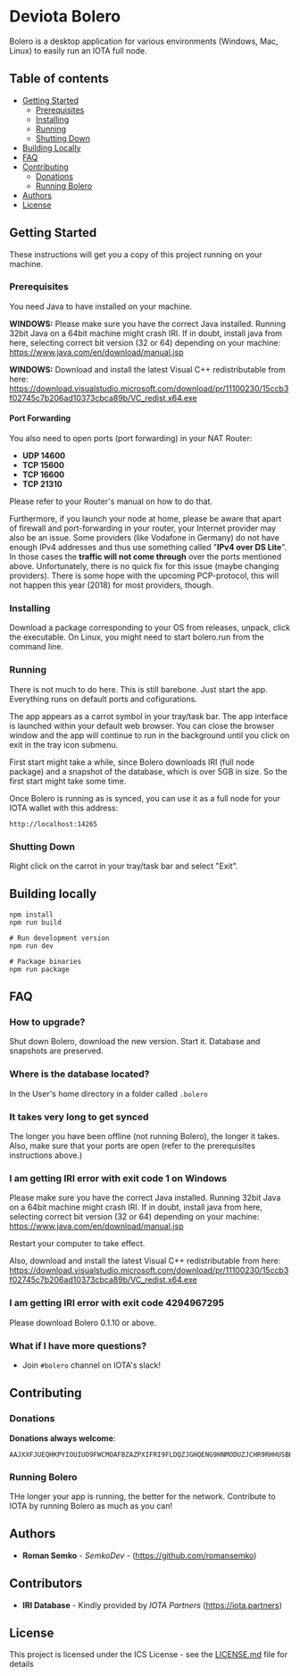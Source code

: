 # Deviota Bolero

Bolero is a desktop application for various environments (Windows, Mac, Linux) to easily
run an IOTA full node.

## Table of contents

- [Getting Started](#getting-started)
  - [Prerequisites](#prerequisites)
  - [Installing](#installing)
  - [Running](#running)
  - [Shutting Down](#shutting-down)
- [Building Locally](#building-locally)
- [FAQ](#faq)
- [Contributing](#contributing)
  - [Donations](#donations)
  - [Running Bolero](#running-bolero)
- [Authors](#authors)
- [License](#license)

## Getting Started

These instructions will get you a copy of this project running on your machine.

### Prerequisites

You need Java to have installed on your machine.

**WINDOWS:** Please make sure you have the correct Java installed. Running 32bit Java on a 64bit machine
might crash IRI. If in doubt, install java from here, selecting correct bit version (32 or 64) depending
on your machine: ﻿https://www.java.com/en/download/manual.jsp

**WINDOWS:** Download and install the latest Visual C++ redistributable from here: https://download.visualstudio.microsoft.com/download/pr/11100230/15ccb3f02745c7b206ad10373cbca89b/VC_redist.x64.exe

#### Port Forwarding

You also need to open ports (port forwarding) in your NAT Router:

- **UDP 14600**
- **TCP 15600**
- **TCP 16600**
- **TCP 21310**

Please refer to your Router's manual on how to do that.

Furthermore, if you launch your node at home, please be aware that apart of firewall and port-forwarding in
your router, your Internet provider may also be an issue. Some providers (like Vodafone in Germany) do not have enough IPv4 addresses and
thus use something called "**IPv4 over DS Lite**". In those cases the **traffic will not come through** over the ports
mentioned above. Unfortunately, there is no quick fix for this issue (maybe changing providers).
There is some hope with the upcoming PCP-protocol, this will not happen this year (2018) for most providers, though.

### Installing

Download a package corresponding to your OS from releases, unpack, click the executable.
On Linux, you might need to start bolero.run from the command line.

### Running

There is not much to do here. This is still barebone. Just start the app.
Everything runs on default ports and cofigurations.

The app appears as a carrot symbol in your tray/task bar. The app interface is
launched within your default web browser. You can close the browser window and
the app will continue to run in the background until you click on exit in the
tray icon submenu.

First start might take a while, since Bolero downloads IRI (full node package)
and a snapshot of the database, which is over 5GB in size. So the first start
might take some time.

Once Bolero is running as is synced, you can use it as a full node for your
IOTA wallet with this address:

```
http://localhost:14265
```

### Shutting Down

Right click on the carrot in your tray/task bar and select "Exit".

## Building locally

```
npm install
npm run build

# Run development version
npm run dev

# Package binaries
npm run package
```

## FAQ

### How to upgrade?

Shut down Bolero, download the new version. Start it. Database and snapshots are preserved.

### Where is the database located?

In the User's home directory in a folder called `.bolero`

### It takes very long to get synced

The longer you have been offline (not running Bolero), the longer it takes.
Also, make sure that your ports are open (refer to the prerequisites instructions above.)

### I am getting IRI error with exit code 1 on Windows

Please make sure you have the correct Java installed. Running 32bit Java on a 64bit machine
might crash IRI. If in doubt, install java from here, selecting correct bit version (32 or 64) depending
on your machine: ﻿https://www.java.com/en/download/manual.jsp

Restart your computer to take effect.

Also, download and install the latest Visual C++ redistributable from here: https://download.visualstudio.microsoft.com/download/pr/11100230/15ccb3f02745c7b206ad10373cbca89b/VC_redist.x64.exe

### I am getting IRI error with exit code 4294967295

Please download Bolero 0.1.10 or above.

### What if I have more questions?

- Join `#bolero` channel on IOTA's slack!

## Contributing

### Donations

**Donations always welcome**:

```
AAJXXFJUEQHKPYIOUIUO9FWCMOAFBZAZPXIFRI9FLDQZJGHQENG9HNMODUZJCHR9RHHUSBHWJELGRDOWZRNWYLYCQW
```

### Running Bolero

THe longer your app is running, the better for the network. Contribute to IOTA
by running Bolero as much as you can!

## Authors

- **Roman Semko** - _SemkoDev_ - (https://github.com/romansemko)

## Contributors

- **IRI Database** - Kindly provided by _IOTA Partners_ (https://iota.partners)

## License

This project is licensed under the ICS License - see the [LICENSE.md](LICENSE.md) file for details
